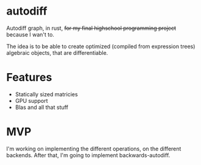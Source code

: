 # autodiff
Autodiff graph, in rust, ~~for my final highschool programming project~~ because I wan't to.

The idea is to be able to create optimized (compiled from expression trees) algebraic objects, that are differentiable.

# Features
- Statically sized matricies
- GPU support
- Blas and all that stuff

# MVP
I'm working on implementing the different operations, on the different backends.
After that, I'm going to implement backwards-autodiff.